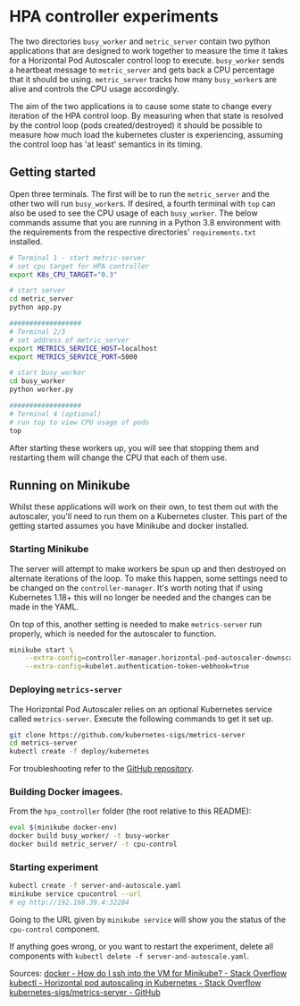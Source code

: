 # HPA controller experiments

The two directories `busy_worker` and `metric_server` contain two python applications that are designed to work together to measure the time it takes for a Horizontal Pod Autoscaler control loop to execute. `busy_worker` sends a heartbeat message to `metric_server` and gets back a CPU percentage that it should be using. `metric_server` tracks how many `busy_worker`s are alive and controls the CPU usage accordingly.

The aim of the two applications is to cause some state to change every iteration of the HPA control loop. By measuring when that state is resolved by the control loop (pods created/destroyed) it should be possible to measure how much load the kubernetes cluster is experiencing, assuming the control loop has 'at least' semantics in its timing.

## Getting started

Open three terminals. The first will be to run the `metric_server` and the other two will run `busy_worker`s. If desired, a fourth terminal with `top` can also be used to see the CPU usage of each `busy_worker`. The below commands assume that you are running in a Python 3.8 environment with the requirements from the respective directories' `requirements.txt` installed.

``` sh
# Terminal 1 - start metric-server
# set cpu target for HPA controller
export K8s_CPU_TARGET="0.3"

# start server
cd metric_server
python app.py

##################
# Terminal 2/3
# set address of metric_server
export METRICS_SERVICE_HOST=localhost
export METRICS_SERVICE_PORT=5000

# start busy_worker
cd busy_worker
python worker.py

##################
# Terminal 4 (optional)
# run top to view CPU usage of pods
top
```

After starting these workers up, you will see that stopping them and restarting them will change the CPU that each of them use.

## Running on Minikube

Whilst these applications will work on their own, to test them out with the autoscaler, you'll need to run them on a Kubernetes cluster. This part of the getting started assumes you have Minikube and docker installed.

### Starting Minikube

The server will attempt to make workers be spun up and then destroyed on alternate iterations of the loop. To make this happen, some settings need to be changed on the `controller-manager`. It's worth noting that if using Kubernetes 1.18+ this will no longer be needed and the changes can be made in the YAML.

On top of this, another setting is needed to make `metrics-server` run properly, which is needed for the autoscaler to function.

``` sh
minikube start \
    --extra-config=controller-manager.horizontal-pod-autoscaler-downscale-stabilization=10s \
    --extra-config=kubelet.authentication-token-webhook=true
```

### Deploying `metrics-server`

The Horizontal Pod Autoscaler relies on an optional Kubernetes service called `metrics-server`. Execute the following commands to get it set up.

``` sh
git clone https://github.com/kubernetes-sigs/metrics-server
cd metrics-server
kubectl create -f deploy/kubernetes
```

For troubleshooting refer to the [GitHub repository](https://github.com/kubernetes-sigs/metrics-server).

### Building Docker imagees.

From the `hpa_controller` folder (the root relative to this README):

``` sh
eval $(minikube docker-env)
docker build busy_worker/ -t busy-worker
docker build metric_server/ -t cpu-control
```

### Starting experiment

``` sh
kubectl create -f server-and-autoscale.yaml
minikube service cpucontrol --url
# eg http://192.168.39.4:32284 
```

Going to the URL given by `minikube service` will show you the status of the `cpu-control` component.

If anything goes wrong, or you want to restart the experiment, delete all components with `kubectl delete -f server-and-autoscale.yaml`.

Sources:
[docker - How do I ssh into the VM for Minikube? - Stack Overflow](https://stackoverflow.com/questions/38870277/how-do-i-ssh-into-the-vm-for-minikube)
[kubectl - Horizontal pod autoscaling in Kubernetes - Stack Overflow](https://stackoverflow.com/questions/50469985/horizontal-pod-autoscaling-in-kubernetes)
[kubernetes-sigs/metrics-server - GitHub](https://github.com/kubernetes-sigs/metrics-server)
